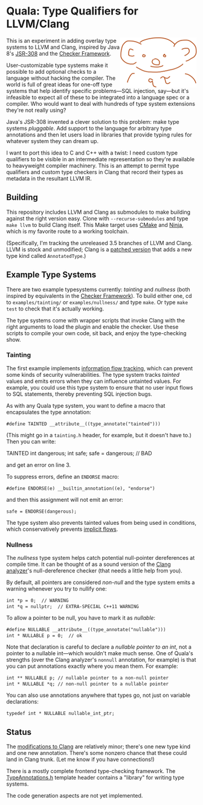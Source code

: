 Quala: Type Qualifiers for LLVM/Clang
=====================================

<img src="qτ.png" align="right" width="202" height="132" alt="qτ the koala">

This is an experiment in adding overlay type systems to LLVM and Clang, inspired by Java 8's [JSR-308][] and the [Checker Framework][].

[Checker Framework]: http://types.cs.washington.edu/checker-framework/
[JSR-308]: http://www.jcp.org/en/jsr/detail?id=308

User-customizable type systems make it possible to add optional checks to a language without hacking the compiler. The world is full of great ideas for one-off type systems that help identify specific problems—SQL injection, say—but it's infeasible to expect all of these to be integrated into a language spec or a compiler. Who would want to deal with hundreds of type system extensions they're not really using?

Java's JSR-308 invented a clever solution to this problem: make type systems *pluggable*. Add support to the language for arbitrary type annotations and then let users load in libraries that provide typing rules for whatever system they can dream up.

I want to port this idea to C and C++ with a twist: I need custom type qualifiers to be visible in an intermediate representation so they're available to heavyweight compiler machinery. This is an attempt to permit type qualifiers and custom type checkers in Clang that record their types as metadata in the resultant LLVM IR.


## Building

This repository includes LLVM and Clang as submodules to make building against the right version easy. Clone with `--recurse-submodules` and type `make llvm` to build Clang itself. This Make target uses [CMake][] and [Ninja][], which is my favorite route to a working toolchain.

(Specifically, I'm tracking the unreleased 3.5 branches of LLVM and Clang. LLVM is stock and unmodified; Clang is a [patched version][clang-quala] that adds a new type kind called `AnnotatedType`.)

[Ninja]: http://martine.github.io/ninja/
[CMake]: http://www.cmake.org/
[clang-quala]: https://github.com/sampsyo/clang-quala


## Example Type Systems

There are two example typesystems currently: *tainting* and *nullness* (both inspired by equivalents in the [Checker Framework][]). To build either one, cd to `examples/tainting/` or `examples/nullness/` and type `make`. Or type `make test` to check that it's actually working.

The type systems come with wrapper scripts that invoke Clang with the right arguments to load the plugin and enable the checker. Use these scripts to compile your own code, sit back, and enjoy the type-checking show.

### Tainting

The first example implements [information flow tracking][ift], which can prevent some kinds of security vulnerabilities. The type system tracks *tainted* values and emits errors when they can influence untainted values. For example, you could use this type system to ensure that no user input flows to SQL statements, thereby preventing SQL injection bugs.

As with any Quala type system, you want to define a macro that encapsulates the type annotation:

    #define TAINTED __attribute__((type_annotate("tainted")))

(This might go in a `tainting.h` header, for example, but it doesn't have to.) Then you can write:

   TAINTED int dangerous;
   int safe;
   safe = dangerous;  // BAD

and get an error on line 3.

To suppress errors, define an `ENDORSE` macro:

    #define ENDORSE(e) __builtin_annotation((e), "endorse")

and then this assignment will not emit an error:

    safe = ENDORSE(dangerous);

The type system also prevents tainted values from being used in conditions, which conservatively prevents [implicit flows][impflow].

[impflow]: http://en.wikipedia.org/wiki/Information_flow_(information_theory)#Explicit_Flows_and_Side_Channels
[ift]: http://en.wikipedia.org/wiki/Information_flow_(information_theory)

### Nullness

The *nullness* type system helps catch potential null-pointer dereferences at compile time. It can be thought of as a sound version of the [Clang analyzer][]'s null-dereference checker (that needs a little help from you).

By default, all pointers are considered *non-null* and the type system emits a warning whenever you try to nullify one:

    int *p = 0;  // WARNING
    int *q = nullptr;  // EXTRA-SPECIAL C++11 WARNING

To allow a pointer to be null, you have to mark it as *nullable*:

    #define NULLABLE __attribute__((type_annotate("nullable")))
    int * NULLABLE p = 0;  // ok

Note that declaration is careful to declare a *nullable pointer to an int*, not a pointer to a nullable int—which wouldn't make much sense. One of Quala's strengths (over the Clang analyzer's `nonnull` annotation, for example) is that you can put annotations exactly where you mean them. For example:

    int ** NULLABLE p; // nullable pointer to a non-null pointer
    int * NULLABLE *q; // non-null pointer to a nullable pointer

You can also use annotations anywhere that types go, not just on variable declarations:

    typedef int * NULLABLE nullable_int_ptr;

[Clang analyzer]: http://clang-analyzer.llvm.org/available_checks.html


## Status

The [modifications to Clang][clang-quala] are relatively minor; there's one new type kind and one new annotation. There's some nonzero chance that these could land in Clang trunk. (Let me know if you have connections!)

There is a mostly complete frontend type-checking framework. The [TypeAnnotations.h][] template header contains a "library" for writing type systems.

The code generation aspects are not yet implemented.

[TypeAnnotations.h]: https://github.com/sampsyo/quala/blob/master/TypeAnnotations.h
